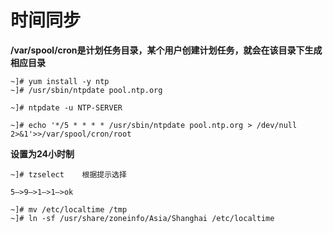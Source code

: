 # 时间同步

**/var/spool/cron是计划任务目录，某个用户创建计划任务，就会在该目录下生成相应目录**

	~]# yum install -y ntp
	~]# /usr/sbin/ntpdate pool.ntp.org

	~]# ntpdate -u NTP-SERVER

	~]# echo '*/5 * * * * /usr/sbin/ntpdate pool.ntp.org > /dev/null 2>&1'>>/var/spool/cron/root


**设置为24小时制**

	~]# tzselect	根据提示选择

	5–>9–>1–>1–>ok

	~]# mv /etc/localtime /tmp
	~]# ln -sf /usr/share/zoneinfo/Asia/Shanghai /etc/localtime